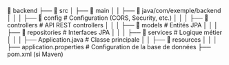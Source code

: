 📂 backend
├── 📂 src
│   ├── 📂 main
│   │   ├── 📂 java/com/exemple/backend
│   │   │   ├── 📂 config          # Configuration (CORS, Security, etc.)
│   │   │   ├── 📂 controllers     # API REST controllers
│   │   │   ├── 📂 models          # Entités JPA
│   │   │   ├── 📂 repositories    # Interfaces JPA
│   │   │   ├── 📂 services        # Logique métier
│   │   │   ├── Application.java   # Classe principale
│   │   ├── 📂 resources
│   │   │   ├── application.properties  # Configuration de la base de données
├── pom.xml (si Maven)
